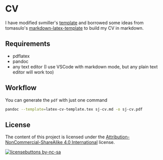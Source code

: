 # CV

I have modified svmiller's
[template](https://github.com/svmiller/svm-r-markdown-templates) and borrowed
some ideas from tomasulo's
[markdown-latex-template](https://github.com/tomasulo/markdown-latex-template)
to build my CV in markdown.

## Requirements

- pdflatex
- pandoc
- any text editor (I use VSCode with markdown mode, but any plain text editor will work too)

## Workflow

You can generate the `pdf` with just one command

```sh
pandoc --template=latex-cv-template.tex sj-cv.md -o sj-cv.pdf
```

## License

The content of this project is licensed under the [Attribution-NonCommercial-ShareAlike 4.0 International](https://creativecommons.org/licenses/by-nc-sa/4.0) license.

[![licensebuttons by-nc-sa](https://licensebuttons.net/l/by-nc-sa/3.0/88x31.png)](https://creativecommons.org/licenses/by-nc-sa/4.0)
